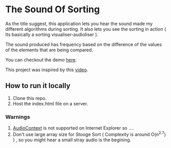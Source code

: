# The Sound Of Sorting

As the title suggest, this application lets you hear the sound made my different algorithms during sorting. It also lets you see the sorting in action ( Its basically a sorting visualiser-audioliser ).

The sound produced has frequency based on the difference of the values of the elements that are being compared.

You can checkout the demo [here](https://kumaraditya1999.github.io/The-Sound-Of-Sorting/).

This project was inspired by this [video](https://www.youtube.com/watch?v=kPRA0W1kECg).

## How to run it locally
1. Clone this repo.
2. Host the index.html file on a server.

### Warnings
1. [AudioContext](https://developer.mozilla.org/en-US/docs/Web/API/AudioContext/AudioContext) is not supported on Internet Explorer so ....
2. Don't use large array size for Stooge Sort ( Complexity is around O(n<sup>2.7</sup>) ) , so you might hear a small stray audio is the begining.